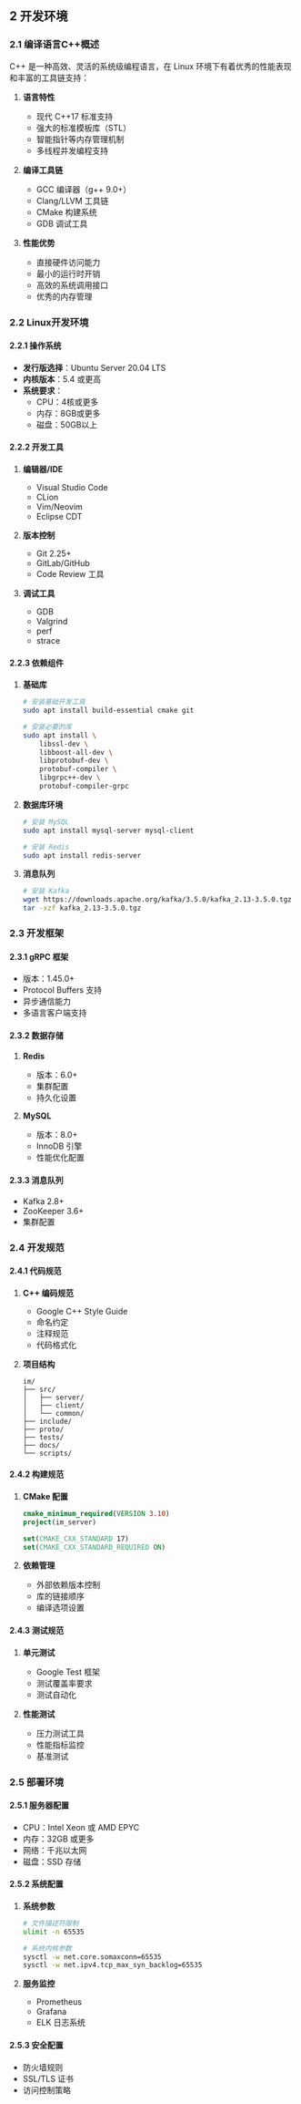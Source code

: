 ## 2 开发环境

### 2.1 编译语言C++概述
C++ 是一种高效、灵活的系统级编程语言，在 Linux 环境下有着优秀的性能表现和丰富的工具链支持：

1. **语言特性**
   - 现代 C++17 标准支持
   - 强大的标准模板库（STL）
   - 智能指针等内存管理机制
   - 多线程并发编程支持

2. **编译工具链**
   - GCC 编译器（g++ 9.0+）
   - Clang/LLVM 工具链
   - CMake 构建系统
   - GDB 调试工具

3. **性能优势**
   - 直接硬件访问能力
   - 最小的运行时开销
   - 高效的系统调用接口
   - 优秀的内存管理

### 2.2 Linux开发环境

#### 2.2.1 操作系统
- **发行版选择**：Ubuntu Server 20.04 LTS
- **内核版本**：5.4 或更高
- **系统要求**：
  - CPU：4核或更多
  - 内存：8GB或更多
  - 磁盘：50GB以上

#### 2.2.2 开发工具
1. **编辑器/IDE**
   - Visual Studio Code
   - CLion
   - Vim/Neovim
   - Eclipse CDT

2. **版本控制**
   - Git 2.25+
   - GitLab/GitHub
   - Code Review 工具

3. **调试工具**
   - GDB
   - Valgrind
   - perf
   - strace

#### 2.2.3 依赖组件
1. **基础库**
   ```bash
   # 安装基础开发工具
   sudo apt install build-essential cmake git
   
   # 安装必要的库
   sudo apt install \
       libssl-dev \
       libboost-all-dev \
       libprotobuf-dev \
       protobuf-compiler \
       libgrpc++-dev \
       protobuf-compiler-grpc
   ```

2. **数据库环境**
   ```bash
   # 安装 MySQL
   sudo apt install mysql-server mysql-client
   
   # 安装 Redis
   sudo apt install redis-server
   ```

3. **消息队列**
   ```bash
   # 安装 Kafka
   wget https://downloads.apache.org/kafka/3.5.0/kafka_2.13-3.5.0.tgz
   tar -xzf kafka_2.13-3.5.0.tgz
   ```

### 2.3 开发框架

#### 2.3.1 gRPC 框架
- 版本：1.45.0+
- Protocol Buffers 支持
- 异步通信能力
- 多语言客户端支持

#### 2.3.2 数据存储
1. **Redis**
   - 版本：6.0+
   - 集群配置
   - 持久化设置

2. **MySQL**
   - 版本：8.0+
   - InnoDB 引擎
   - 性能优化配置

#### 2.3.3 消息队列
- Kafka 2.8+
- ZooKeeper 3.6+
- 集群配置

### 2.4 开发规范

#### 2.4.1 代码规范
1. **C++ 编码规范**
   - Google C++ Style Guide
   - 命名约定
   - 注释规范
   - 代码格式化

2. **项目结构**
   ```
   im/
   ├── src/
   │   ├── server/
   │   ├── client/
   │   └── common/
   ├── include/
   ├── proto/
   ├── tests/
   ├── docs/
   └── scripts/
   ```

#### 2.4.2 构建规范
1. **CMake 配置**
   ```cmake
   cmake_minimum_required(VERSION 3.10)
   project(im_server)
   
   set(CMAKE_CXX_STANDARD 17)
   set(CMAKE_CXX_STANDARD_REQUIRED ON)
   ```

2. **依赖管理**
   - 外部依赖版本控制
   - 库的链接顺序
   - 编译选项设置

#### 2.4.3 测试规范
1. **单元测试**
   - Google Test 框架
   - 测试覆盖率要求
   - 测试自动化

2. **性能测试**
   - 压力测试工具
   - 性能指标监控
   - 基准测试

### 2.5 部署环境

#### 2.5.1 服务器配置
- CPU：Intel Xeon 或 AMD EPYC
- 内存：32GB 或更多
- 网络：千兆以太网
- 磁盘：SSD 存储

#### 2.5.2 系统配置
1. **系统参数**
   ```bash
   # 文件描述符限制
   ulimit -n 65535
   
   # 系统内核参数
   sysctl -w net.core.somaxconn=65535
   sysctl -w net.ipv4.tcp_max_syn_backlog=65535
   ```

2. **服务监控**
   - Prometheus
   - Grafana
   - ELK 日志系统

#### 2.5.3 安全配置
- 防火墙规则
- SSL/TLS 证书
- 访问控制策略 